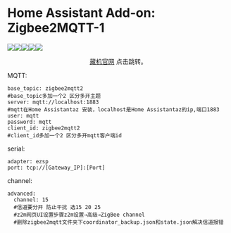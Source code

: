 # Home Assistant Add-on: Zigbee2MQTT-1

<div align="center">
    <div style="display: flex;">
        <a href="https://github.com/zigbee2mqtt/hassio-zigbee2mqtt/actions?query=workflow%3ACI">
            <img src="https://github.com/zigbee2mqtt/hassio-zigbee2mqtt/workflows/CI/badge.svg">
        </a>
        <a href="https://github.com/zigbee2mqtt/hassio-zigbee2mqtt/releases">
            <img src="https://img.shields.io/github/release/zigbee2mqtt/hassio-zigbee2mqtt.svg">
        </a>
        <a href="https://github.com/zigbee2mqtt/hassio-zigbee2mqtt/stargazers">
            <img src="https://img.shields.io/github/stars/zigbee2mqtt/hassio-zigbee2mqtt.svg">
        </a>
        <a href="https://discord.gg/dadfWYE">
            <img src="https://img.shields.io/discord/556563650429583360.svg">
        </a>
        <a href="http://zigbee2mqtt.discourse.group/">
            <img src="https://img.shields.io/discourse/https/zigbee2mqtt.discourse.group/status.svg">
        </a>
    </div>
    <p>
<a href="https://www.gpio.club/">藏机官网</a> 点击跳转。</p>
</div>

MQTT:
```shell
base_topic: zigbee2mqtt2
#base_topic多加一个2 区分多开主题
server: mqtt://localhost:1883
#mqtt在Home Assistantaz 安装，localhost是Home Assistantaz的ip,端口1883
user: mqtt
password: mqtt
client_id: zigbee2mqtt2
#client_id多加一个2 区分多开mqtt客户端id
```

serial:
```shell
adapter: ezsp
port: tcp://[Gateway_IP]:[Port]
```

channel:
```shell
advanced:
  channel: 15
  #信道要分开 防止干扰 选15 20 25
  #z2m网页UI设置步骤z2m设置→高级→ZigBee channel
  #删除zigbee2mqtt文件夹下coordinator_backup.json和state.json解决信道报错
```
